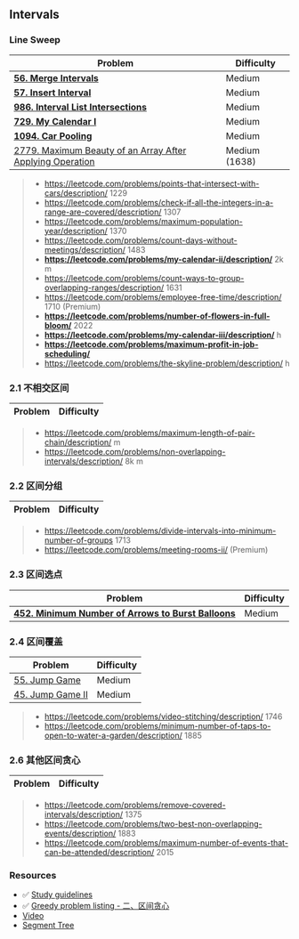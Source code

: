 ## Intervals
### Line Sweep
| Problem          | Difficulty |
|------------------|------------|
|**[56. Merge Intervals](../leetcode/56.merge-intervals.md)**|Medium|
|**[57. Insert Interval](../leetcode/57.insert-interval.md)**|Medium|
|**[986. Interval List Intersections](../leetcode/986.interval-list-intersections.md)**|Medium|
|**[729. My Calendar I](../leetcode/729.my-calendar-i.md)**|Medium|
|**[1094. Car Pooling](../leetcode/1094.car-pooling.md)**|Medium|
|[2779. Maximum Beauty of an Array After Applying Operation](../leetcode/2779.maximum-beauty-of-an-array-after-applying-operation.md)|Medium (1638)|

> * https://leetcode.com/problems/points-that-intersect-with-cars/description/ 1229
> * https://leetcode.com/problems/check-if-all-the-integers-in-a-range-are-covered/description/ 1307
> * https://leetcode.com/problems/maximum-population-year/description/ 1370
> * https://leetcode.com/problems/count-days-without-meetings/description/ 1483
> * **https://leetcode.com/problems/my-calendar-ii/description/** 2k m
> * https://leetcode.com/problems/count-ways-to-group-overlapping-ranges/description/ 1631
> * https://leetcode.com/problems/employee-free-time/description/ 1710 (Premium)
> * **https://leetcode.com/problems/number-of-flowers-in-full-bloom/** 2022
> * **https://leetcode.com/problems/my-calendar-iii/description/** h
> * **https://leetcode.com/problems/maximum-profit-in-job-scheduling/**
> * https://leetcode.com/problems/the-skyline-problem/description/ h

### 2.1 不相交区间
| Problem          | Difficulty |
|------------------|------------|
> * https://leetcode.com/problems/maximum-length-of-pair-chain/description/ m
> * https://leetcode.com/problems/non-overlapping-intervals/description/ 8k m

### 2.2 区间分组
| Problem          | Difficulty |
|------------------|------------|
> * https://leetcode.com/problems/divide-intervals-into-minimum-number-of-groups 1713
> * https://leetcode.com/problems/meeting-rooms-ii/ (Premium)

### 2.3 区间选点
| Problem          | Difficulty |
|------------------|------------|
|**[452. Minimum Number of Arrows to Burst Balloons](../leetcode/452.minimum-number-of-arrows-to-burst-balloons.md)**|Medium|

### 2.4 区间覆盖
| Problem          | Difficulty |
|------------------|------------|
|[55. Jump Game](../leetcode/55.jump-game.md)|Medium|
|[45. Jump Game II](../leetcode/45.jump-game-ii.md)|Medium|

> * https://leetcode.com/problems/video-stitching/description/ 1746
> * https://leetcode.com/problems/minimum-number-of-taps-to-open-to-water-a-garden/description/ 1885

### 2.6 其他区间贪心
| Problem          | Difficulty |
|------------------|------------|
> * https://leetcode.com/problems/remove-covered-intervals/description/ 1375
> * https://leetcode.com/problems/two-best-non-overlapping-events/description/ 1883
> * https://leetcode.com/problems/maximum-number-of-events-that-can-be-attended/description/ 2015

### Resources
* ✅ [Study guidelines](https://leetcode.com/discuss/study-guide/2166045/)
* ✅ [Greedy problem listing - 二、区间贪心](https://huxulm.github.io/lc-rating/list/greedy)
* [Video](https://www.bilibili.com/video/BV1qY411n7Qs/?vd_source=2f62e0e1762a6703c96771d3baa35968)
* [Segment Tree](https://leetcode.cn/problems/my-calendar-i/solutions/1646264/by-jiang-hui-4-pyfn/)